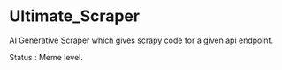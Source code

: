 # Ultimate_Scraper
AI Generative Scraper which gives scrapy code for a given api endpoint.

Status : Meme level.